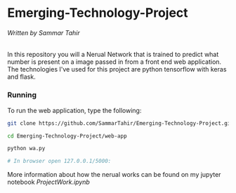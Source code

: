 # Emerging-Technology-Project
###### Written by Sammar Tahir

In this repository you will a Nerual Network that is trained to predict what number is present on a image passed in from a front end web application. The technologies I've used for this project are python tensorflow with keras and flask.

### Running
To run the web application, type the following:
```bash
git clone https://github.com/SammarTahir/Emerging-Technology-Project.git

cd Emerging-Technology-Project/web-app

python wa.py

# In browser open 127.0.0.1/5000:

```

More information about how the nerual works can be found on my jupyter notebook _ProjectWork.ipynb_
